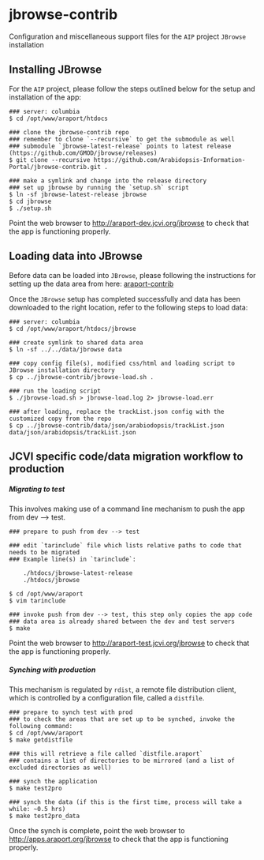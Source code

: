 jbrowse-contrib
===============

Configuration and miscellaneous support files for the `AIP` project `JBrowse` installation

## Installing JBrowse

For the `AIP` project, please follow the steps outlined below for the setup and installation of the app:

    ### server: columbia
	$ cd /opt/www/araport/htdocs

    ### clone the jbrowse-contrib repo
    ### remember to clone `--recursive` to get the submodule as well
    ### submodule `jbrowse-latest-release` points to latest release (https://github.com/GMOD/jbrowse/releases)
	$ git clone --recursive https://github.com/Arabidopsis-Information-Portal/jbrowse-contrib.git .

	### make a symlink and change into the release directory
	### set up jbrowse by running the `setup.sh` script
	$ ln -sf jbrowse-latest-release jbrowse
	$ cd jbrowse
	$ ./setup.sh

Point the web browser to <http://araport-dev.jcvi.org/jbrowse> to check that the app is functioning properly.

## Loading data into JBrowse

Before data can be loaded into `JBrowse`, please following the instructions for setting up the data area from here: [araport-contrib](http://github.com/arabidopsis-information-portal/araport-contrib/blob/master/README.md)

Once the `JBrowse` setup has completed successfully and data has been downloaded to the right location, refer to the following steps to load data:

	### server: columbia
	$ cd /opt/www/araport/htdocs/jbrowse

	### create symlink to shared data area
	$ ln -sf ../../data/jbrowse data

	### copy config file(s), modified css/html and loading script to JBrowse installation directory
	$ cp ../jbrowse-contrib/jbrowse-load.sh .

	### run the loading script
	$ ./jbrowse-load.sh > jbrowse-load.log 2> jbrowse-load.err

	### after loading, replace the trackList.json config with the customized copy from the repo
	$ cp ../jbrowse-contrib/data/json/arabiodopsis/trackList.json data/json/arabidopsis/trackList.json

## JCVI specific code/data migration workflow to production

##### Migrating to test

This involves making use of a command line mechanism to push the app from dev --> test.

	### prepare to push from dev --> test

	### edit `tarinclude` file which lists relative paths to code that needs to be migrated
	### Example line(s) in `tarinclude`:

	    ./htdocs/jbrowse-latest-release
	    ./htdocs/jbrowse

	$ cd /opt/www/araport
	$ vim tarinclude

	### invoke push from dev --> test, this step only copies the app code
	### data area is already shared between the dev and test servers
	$ make

Point the web browser to <http://araport-test.jcvi.org/jbrowse> to check that the app is functioning properly.

##### Synching with production

This mechanism is regulated by `rdist`, a remote file distribution client, which is controlled by a configuration file, called a `distfile`.

	### prepare to synch test with prod
	### to check the areas that are set up to be synched, invoke the following command:
	$ cd /opt/www/araport
	$ make getdistfile

	### this will retrieve a file called `distfile.araport`
	### contains a list of directories to be mirrored (and a list of excluded directories as well)

	### synch the application
	$ make test2pro

	### synch the data (if this is the first time, process will take a while: ~0.5 hrs)
	$ make test2pro_data

Once the synch is complete, point the web browser to <http://apps.araport.org/jbrowse> to check that the app is functioning properly.
